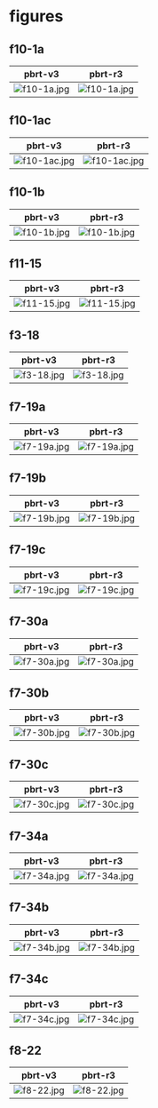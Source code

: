 # figures
## f10-1a
|pbrt-v3|pbrt-r3|
|---|---|
|![f10-1a.jpg](../v3/figures/f10-1a.jpg)|![f10-1a.jpg](../r3/figures/f10-1a.jpg)|
## f10-1ac
|pbrt-v3|pbrt-r3|
|---|---|
|![f10-1ac.jpg](../v3/figures/f10-1ac.jpg)|![f10-1ac.jpg](../r3/figures/f10-1ac.jpg)|
## f10-1b
|pbrt-v3|pbrt-r3|
|---|---|
|![f10-1b.jpg](../v3/figures/f10-1b.jpg)|![f10-1b.jpg](../r3/figures/f10-1b.jpg)|
## f11-15
|pbrt-v3|pbrt-r3|
|---|---|
|![f11-15.jpg](../v3/figures/f11-15.jpg)|![f11-15.jpg](../r3/figures/f11-15.jpg)|
## f3-18
|pbrt-v3|pbrt-r3|
|---|---|
|![f3-18.jpg](../v3/figures/f3-18.jpg)|![f3-18.jpg](../r3/figures/f3-18.jpg)|
## f7-19a
|pbrt-v3|pbrt-r3|
|---|---|
|![f7-19a.jpg](../v3/figures/f7-19a.jpg)|![f7-19a.jpg](../r3/figures/f7-19a.jpg)|
## f7-19b
|pbrt-v3|pbrt-r3|
|---|---|
|![f7-19b.jpg](../v3/figures/f7-19b.jpg)|![f7-19b.jpg](../r3/figures/f7-19b.jpg)|
## f7-19c
|pbrt-v3|pbrt-r3|
|---|---|
|![f7-19c.jpg](../v3/figures/f7-19c.jpg)|![f7-19c.jpg](../r3/figures/f7-19c.jpg)|
## f7-30a
|pbrt-v3|pbrt-r3|
|---|---|
|![f7-30a.jpg](../v3/figures/f7-30a.jpg)|![f7-30a.jpg](../r3/figures/f7-30a.jpg)|
## f7-30b
|pbrt-v3|pbrt-r3|
|---|---|
|![f7-30b.jpg](../v3/figures/f7-30b.jpg)|![f7-30b.jpg](../r3/figures/f7-30b.jpg)|
## f7-30c
|pbrt-v3|pbrt-r3|
|---|---|
|![f7-30c.jpg](../v3/figures/f7-30c.jpg)|![f7-30c.jpg](../r3/figures/f7-30c.jpg)|
## f7-34a
|pbrt-v3|pbrt-r3|
|---|---|
|![f7-34a.jpg](../v3/figures/f7-34a.jpg)|![f7-34a.jpg](../r3/figures/f7-34a.jpg)|
## f7-34b
|pbrt-v3|pbrt-r3|
|---|---|
|![f7-34b.jpg](../v3/figures/f7-34b.jpg)|![f7-34b.jpg](../r3/figures/f7-34b.jpg)|
## f7-34c
|pbrt-v3|pbrt-r3|
|---|---|
|![f7-34c.jpg](../v3/figures/f7-34c.jpg)|![f7-34c.jpg](../r3/figures/f7-34c.jpg)|
## f8-22
|pbrt-v3|pbrt-r3|
|---|---|
|![f8-22.jpg](../v3/figures/f8-22.jpg)|![f8-22.jpg](../r3/figures/f8-22.jpg)|
